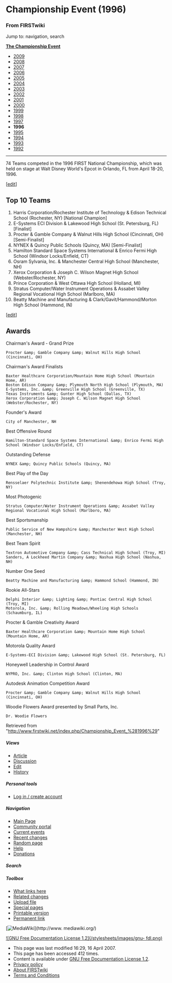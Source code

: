 # Championship Event (1996)

### From FIRSTwiki

Jump to: navigation, search

**[The Championship Event](/index.php/The_Championship_Event "The Championship Event" )**

  * [2009](/index.php?title=Championship_Event_%282009%29&action=edit "Championship Event \(2009\)" )
  * [2008](/index.php?title=Championship_Event_%282008%29&action=edit "Championship Event \(2008\)" )
  * [2007](/index.php/Championship_Event_%282007%29 "Championship Event \(2007\)" )
  * [2006](/index.php/Championship_Event_%282006%29 "Championship Event \(2006\)" )
  * [2005](/index.php/Championship_Event_%282005%29 "Championship Event \(2005\)" )
  * [2004](/index.php?title=Championship_Event_%282004%29&action=edit "Championship Event \(2004\)" )
  * [2003](/index.php?title=Championship_Event_%282003%29&action=edit "Championship Event \(2003\)" )
  * [2002](/index.php?title=Championship_Event_%282002%29&action=edit "Championship Event \(2002\)" )
  * [2001](/index.php?title=Championship_Event_%282001%29&action=edit "Championship Event \(2001\)" )
  * [2000](/index.php?title=Championship_Event_%282000%29&action=edit "Championship Event \(2000\)" )
  * [1999](/index.php?title=Championship_Event_%281999%29&action=edit "Championship Event \(1999\)" )
  * [1998](/index.php/Championship_Event_%281998%29 "Championship Event \(1998\)" )
  * [1997](/index.php?title=Championship_Event_%281997%29&action=edit "Championship Event \(1997\)" )
  * **1996**
  * [1995](/index.php?title=Championship_Event_%281995%29&action=edit "Championship Event \(1995\)" )
  * [1994](/index.php?title=Championship_Event_%281994%29&action=edit "Championship Event \(1994\)" )
  * [1993](/index.php/Championship_Event_%281993%29 "Championship Event \(1993\)" )
  * [1992](/index.php/Championship_Event_%281992%29 "Championship Event \(1992\)" )  
---  
  
74 Teams competed in the 1996 FIRST National Championship, which was held on
stage at Walt Disney World's Epcot in Orlando, FL from April 18-20, 1996.

[[edit](/index.php?title=Championship_Event_%281996%29&action=edit&section=1
"Edit section: Top 10 Teams" )]

##  Top 10 Teams

  1. Harris Corporation/Rochester Institute of Technology &amp; Edison Technical School (Rochester, NY) [National Champion] 
  2. E-Systems ECI Division &amp; Lakewood High School (St. Petersburg, FL) [Finalist] 
  3. Procter &amp; Gamble Company &amp; Walnut Hills High School (Cincinnati, OH) [Semi-Finalist] 
  4. NYNEX &amp; Quincy Public Schools (Quincy, MA) [Semi-Finalist] 
  5. Hamilton Standard Space Systems International &amp; Enrico Fermi High School (Windsor Locks/Enfield, CT) 
  6. Osram Sylvania, Inc. &amp; Manchester Central High School (Manchester, NH) 
  7. Xerox Corporation &amp; Joseph C. Wilson Magnet High School (Webster/Rochester, NY) 
  8. Prince Corporation &amp; West Ottawa High School (Holland, MI) 
  9. Stratus Computer/Water Instrument Operations &amp; Assabet Valley Regional Vocational High School (Marlboro, MA) 
  10. Beatty Machine and Manufacturing &amp; Clark/Gavit/Hammond/Morton High School (Hammond, IN) 

[[edit](/index.php?title=Championship_Event_%281996%29&action=edit&section=2
"Edit section: Awards" )]

##  Awards

Chairman's Award - Grand Prize

    Procter &amp; Gamble Company &amp; Walnut Hills High School (Cincinnati, OH) 
Chairman's Award Finalists

    Baxter Healthcare Corporation/Mountain Home High School (Mountain Home, AR) 
    Boston Edison Company &amp; Plymouth North High School (Plymouth, MA) 
    E-Systems, Inc. &amp; Greenville High School (Greenville, TX) 
    Texas Instruments &amp; Gunter High School (Dallas, TX) 
    Xerox Corporation &amp; Joseph C. Wilson Magnet High School (Webster/Rochester, NY) 
Founder's Award

    City of Manchester, NH 
Best Offensive Round

    Hamilton-Standard Space Systems International &amp; Enrico Fermi High School (Windsor Locks/Enfield, CT) 
Outstanding Defense

    NYNEX &amp; Quincy Public Schools (Quincy, MA) 
Best Play of the Day

    Rensselaer Polytechnic Institute &amp; Shenendehowa High School (Troy, NY) 
Most Photogenic

    Stratus Computer/Water Instrument Operations &amp; Assabet Valley Regional Vocational High School (Marlboro, MA) 
Best Sportsmanship

    Public Service of New Hampshire &amp; Manchester West High School (Manchester, NH) 
Best Team Spirit

    Textron Automotive Company &amp; Cass Technical High School (Troy, MI) 
    Sanders, A Lockheed Martin Company &amp; Nashua High School (Nashua, NH) 
Number One Seed

    Beatty Machine and Manufacturing &amp; Hammond School (Hammond, IN) 
Rookie All-Stars

    Delphi Interior &amp; Lighting &amp; Pontiac Central High School (Troy, MI) 
    Motorola, Inc. &amp; Rolling Meadows/Wheeling High Schools (Schaumburg, IL) 
Procter &amp; Gamble Creativity Award

    Baxter Healthcare Corporation &amp; Mountain Home High School (Mountain Home, AR) 
Motorola Quality Award

    E-Systems-ECI Division &amp; Lakewood High School (St. Petersburg, FL) 
Honeywell Leadership in Control Award

    NYPRO, Inc. &amp; Clinton High School (Clinton, MA) 
Autodesk Animation Competition Award

    Procter &amp; Gamble Company &amp; Walnut Hills High School (Cincinnati, OH) 
Woodie Flowers Award presented by Small Parts, Inc.

    Dr. Woodie Flowers 

Retrieved from
"<http://www.firstwiki.net/index.php/Championship_Event_%281996%29>"

##### Views

  * [Article](/index.php/Championship_Event_%281996%29)
  * [Discussion](/index.php?title=Talk:Championship_Event_%281996%29&action=edit)
  * [Edit](/index.php?title=Championship_Event_%281996%29&action=edit)
  * [History](/index.php?title=Championship_Event_%281996%29&action=history)

##### Personal tools

  * [Log in / create account](/index.php?title=Special:Userlogin&returnto=Championship_Event_\(1996\))

[](/index.php/Main_Page "Main Page" )

##### Navigation

  * [Main Page](/index.php/Main_Page)
  * [Community portal](/index.php/FIRSTwiki:Community_portal)
  * [Current events](/index.php/Current_events)
  * [Recent changes](/index.php/Special:Recentchanges)
  * [Random page](/index.php/Special:Random)
  * [Help](/index.php/Help:Contents)
  * [Donations](/index.php/FIRSTwiki:Site_support)

##### Search



##### Toolbox

  * [What links here](/index.php/Special:Whatlinkshere/Championship_Event_%281996%29)
  * [Related changes](/index.php/Special:Recentchangeslinked/Championship_Event_%281996%29)
  * [Upload file](/index.php/Special:Upload)
  * [Special pages](/index.php/Special:Specialpages)
  * [Printable version](/index.php?title=Championship_Event_%281996%29&printable=yes)
  * [Permanent link](/index.php?title=Championship_Event_%281996%29&oldid=59336)

[![MediaWiki](/skins/common/images/poweredby_mediawiki_88x31.png)](http://www.
mediawiki.org/)

[![GNU Free Documentation License 1.2](/stylesheets/images/gnu-
fdl.png)](http://www.gnu.org/copyleft/fdl.html)

  * This page was last modified 16:29, 16 April 2007.
  * This page has been accessed 412 times.
  * Content is available under [GNU Free Documentation License 1.2](http://www.gnu.org/copyleft/fdl.html "http://www.gnu.org/copyleft/fdl.html" ).
  * [Privacy policy](/index.php/FIRSTwiki:Privacy_policy "FIRSTwiki:Privacy policy" )
  * [About FIRSTwiki](/index.php/FIRSTwiki:About "FIRSTwiki:About" )
  * [Terms and Conditions](/index.php/FIRSTwiki:Terms_and_conditions "FIRSTwiki:Terms and conditions" )

